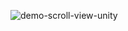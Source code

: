 ![demo-scroll-view-unity](https://github.com/user-attachments/assets/320b46c2-e398-4fe6-8d75-634d9de2f8af)

